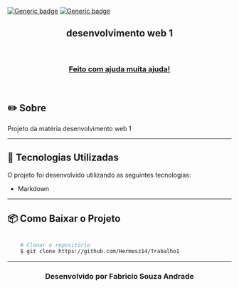 [![Generic badge](https://img.shields.io/badge/feito%20por-Hermesz14-blue)](https://shields.io/) 
[![Generic badge](https://img.shields.io/badge/made%20with-html-orange.svg)](https://shields.io/)

<h2 align="center">
    desenvolvimento web 1
</h2>

<br>

<h3 align="center">
    <a href="">Feito com ajuda muita ajuda! </a>
</h3>

<br>


## ✏️ Sobre

Projeto da matéria desenvolvimento web 1

---

## 🚀 Tecnologias Utilizadas

O projeto foi desenvolvido utilizando as seguintes tecnologias: 

- Markdown

---

## 📦 Como Baixar o Projeto

```bash

    # Clonar o repositório
    $ git clone https://github.com/Hermesz14/Trabalho1

```

---

<h3 align="center">Desenvolvido por Fabricio Souza Andrade</h3>
